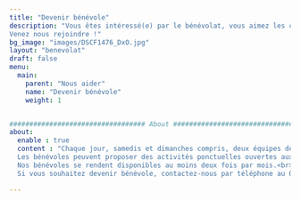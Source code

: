 ```yaml
---
title: "Devenir bénévole"
description: "Vous êtes intéressé(e) par le bénévolat, vous aimez les contacts humains, vous avez le sens de l'accueil.
Venez nous rejoindre !"
bg_image: "images/DSCF1476_DxO.jpg"
layout: "benevolat"
draft: false
menu:
  main:
    parent: "Nous aider"
    name: "Devenir bénévole"
    weight: 1


################################## About #####################################
about:
  enable : true
  content : "Chaque jour, samedis et dimanches compris, deux équipes de deux bénévoles se relaient pour compléter l'action de nos salariés. La première équipe, de 14h à 18h, assure l'accueil des résidents et aide au fonctionnement de l'établissement (permanence téléphonique, gestion des tâches courantes, etc). La deuxième équipe, de 18h à 21h, organise et sert le dîner lorsque la situation sanitaire permet d'assurer un service de restauration.<br><br>
  Les bénévoles peuvent proposer des activités ponctuelles ouvertes aux résidents et à l'ensemble des membres de l'association : musique, préparation de foie gras, décoration florale, pâtisserie, exposition photos, galette des rois, sophrologie,...<br><br>
  Nos bénévoles se rendent disponibles au moins deux fois par mois.<br><br>
  Si vous souhaitez devenir bénévole, contactez-nous par téléphone au 05.61.55.44.92 ou par mail à rpbenevoles.levallon@orange.fr"

---
```

